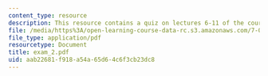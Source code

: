 ```yaml
---
content_type: resource
description: This resource contains a quiz on lectures 6-11 of the course.
file: /media/https%3A/open-learning-course-data-rc.s3.amazonaws.com/7-06-cell-biology-spring-2007/aab22681f918a54a65d64c6f3cb23dc8_exam_2.pdf
file_type: application/pdf
resourcetype: Document
title: exam_2.pdf
uid: aab22681-f918-a54a-65d6-4c6f3cb23dc8
---
```

